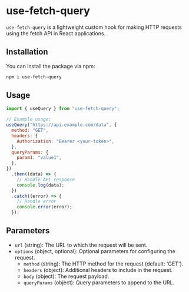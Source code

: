 # use-fetch-query

`use-fetch-query` is a lightweight custom hook for making HTTP requests using the fetch API in React applications.

## Installation

You can install the package via npm:

```bash
npm i use-fetch-query
```

## Usage

```javascript
import { useQuery } from "use-fetch-query";

// Example usage:
useQuery("https://api.example.com/data", {
  method: "GET",
  headers: {
    Authorization: "Bearer <your-token>",
  },
  queryParams: {
    param1: "value1",
  },
})
  .then((data) => {
    // Handle API response
    console.log(data);
  })
  .catch((error) => {
    // Handle error
    console.error(error);
  });
```

## Parameters

- `url` (string): The URL to which the request will be sent.
- `options` (object, optional): Optional parameters for configuring the request.
  - `method` (string): The HTTP method for the request (default: 'GET').
  - `headers` (object): Additional headers to include in the request.
  - `body` (object): The request payload.
  - `queryParams` (object): Query parameters to append to the URL.